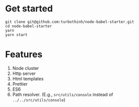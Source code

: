 # Get started
```
git clone git@github.com:turbothinh/node-babel-starter.git
cd node-babel-starter
yarn
yarn start
```

# Features
1. Node cluster
2. Http server
3. Html templates
4. Prettier
5. ES6
6. Path resolver. (E.g., `src/utils/console` instead of `../../src/utils/console`)